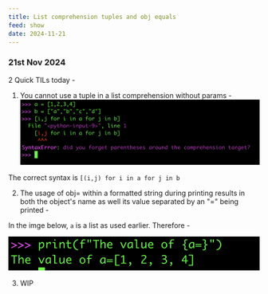 ```yaml
---
title: List comprehension tuples and obj equals
feed: show
date: 2024-11-21
---
```

### 21st Nov 2024

2 Quick TILs today - 

1) You cannot use a tuple in a list comprehension without params - 
![Alt Text](/assets/img/basics/lc_tuples/lc_tuples_1.png)

The correct syntax is 
`[(i,j) for i in a for j in b`


2) The usage of obj= within a formatted string during printing results in both the object's name as well its value separated by an "=" being printed - 

In the imge below, `a` is a list as used earlier. Therefore - 

![Alt Text](/assets/img/basics/lc_tuples/lc_tuples_2.png)

3) WIP